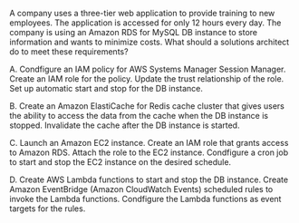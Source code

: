 A company uses a three-tier web application to provide training to new employees. The application is accessed for only 12 hours every day. The company is using an Amazon RDS for MySQL DB instance to store information and wants to minimize costs. What should a solutions architect do to meet these requirements? 

A. Condfigure an IAM policy for AWS Systems Manager Session Manager. Create an IAM role for the policy. Update the trust relationship of the role. Set up automatic start and stop for the DB instance. 

B. Create an Amazon ElastiCache for Redis cache cluster that gives users the ability to access the data from the cache when the DB instance is stopped. Invalidate the cache after the DB instance is started. 

C. Launch an Amazon EC2 instance. Create an IAM role that grants access to Amazon RDS. Attach the role to the EC2 instance. Condfigure a cron job to start and stop the EC2 instance on the desired schedule. 

D. Create AWS Lambda functions to start and stop the DB instance. Create Amazon EventBridge (Amazon CloudWatch Events) scheduled rules to invoke the Lambda functions. Condfigure the Lambda functions as event targets for the rules.